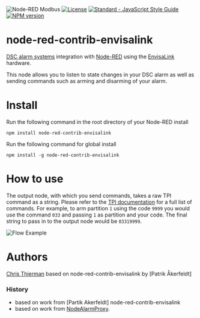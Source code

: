 ![Node-RED Modbus](http://b.repl.ca/v1/Node--RED-Modbus-green.png)
[![License](https://img.shields.io/badge/License-Apache%202.0-blue.svg)](https://opensource.org/licenses/Apache-2.0)
[![Standard - JavaScript Style Guide](https://img.shields.io/badge/code%20style-standard-brightgreen.svg)](http://standardjs.com/)
[![NPM version](https://badge.fury.io/js/node-red-contrib-envisalink.png)](https://www.npmjs.com/package/node-red-contrib-envisalink)
# node-red-contrib-envisalink
[DSC alarm systems] integration with [Node-RED] using the [EnvisaLink] hardware.

This node allows you to listen to state changes in your DSC alarm as well as sending
commands such as arming and disarming of your alarm.

# Install

Run the following command in the root directory of your Node-RED install

    npm install node-red-contrib-envisalink

Run the following command for global install

    npm install -g node-red-contrib-envisalink

# How to use

The output node, with which you send commands, takes a raw TPI command as a string.
Please refer to the [TPI documentation] for a full list of commands.
For example, to arm partition `1` using the code `9999` you would use the command `033` and passing `1` as partition and your code.
The final string to pass in to the output node would be `03319999`.

![Flow Example](https://github.com/pakerfeldt/node-red-contrib-envisalink/raw/master/images/example-flows.png)

# Authors

[Chris Thierman] 
based on node-red-contrib-envisalink by
[Patrik Åkerfeldt]

### History

* based on work from [Partik Akerfeldt] node-red-contrib-envisalink
* based on work from [NodeAlarmProxy].

[Node-RED]:           http://nodered.org/
[DSC alarm systems]:  http://www.dsc.com/
[EnvisaLink]:         http://www.eyezon.com/
[TPI documentation]:  https://github.com/cthierman/node-red-contrib-envisalink/raw/master/docs/EnvisaLinkTPI-1-08.pdf
[Chris Thierman]:     https://github.com/cthierman
[NodeAlarmProxy]:     https://github.com/entrocode/NodeAlarmProxy
